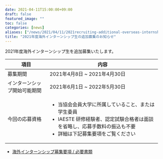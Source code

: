 ```yaml
---
date: 2021-04-11T15:00:00+09:00
draft: false
featured_image: ""
toc: false
categories: [news]
aliases: ["/news/2021/04/11/2021recruiting-additional-overseas-internship-students/"]
title: "2021年度海外インターンシップ生の追加募集のお知らせ"
---
```


2021年度海外インターンシップ生を追加募集いたします。

<!--more-->

| 項目          |  内容                                |
| ------------ | ------------------------------------ |
| 募集期間                | 2021年4月8日 ~ 2021年4月30日 |
| インターンシップ開始可能期間 | 2021年6月1日 ~ 2022年5月30日 |
| 今回の応募資格 | <ul><li>当協会会員大学に所属していること、または学生委員</li><li>IAESTE 研修経験者、認定試験合格者は面談を省略し、応募手数料の振込も不要</li><li> 詳細は下記募集要項をご覧ください</li></ul> |

- [海外インターンシップ募集要項 / 必要書類](../required-docs/)
